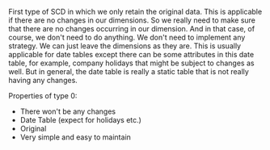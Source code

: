 First type of SCD in which we only retain the original data. This is applicable if there are no changes in our dimensions. So we really need to make sure that there are no changes occurring in our dimension. And in that case, of course, we don't need to do anything. We don't need to implement any strategy. We can just leave the dimensions as they are. This is usually applicable for date tables except there can be some attributes in this date table, for example, company holidays that might be subject to changes as well. But in general, the date table is really a static table that is not really having any changes.

Properties of type 0:
- There won't be any changes
- Date Table (expect for holidays etc.)
- Original
- Very simple and easy to maintain